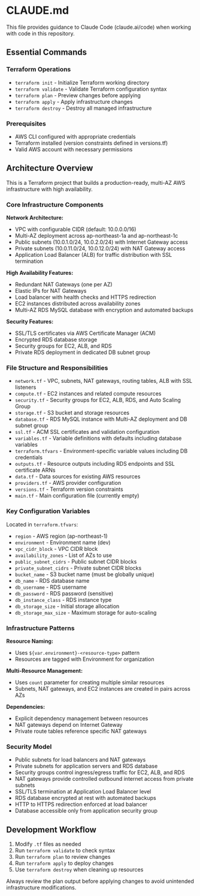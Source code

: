 # CLAUDE.md

This file provides guidance to Claude Code (claude.ai/code) when working with code in this repository.

## Essential Commands

### Terraform Operations
- `terraform init` - Initialize Terraform working directory
- `terraform validate` - Validate Terraform configuration syntax
- `terraform plan` - Preview changes before applying
- `terraform apply` - Apply infrastructure changes
- `terraform destroy` - Destroy all managed infrastructure

### Prerequisites
- AWS CLI configured with appropriate credentials
- Terraform installed (version constraints defined in versions.tf)
- Valid AWS account with necessary permissions

## Architecture Overview

This is a Terraform project that builds a production-ready, multi-AZ AWS infrastructure with high availability.

### Core Infrastructure Components

**Network Architecture:**
- VPC with configurable CIDR (default: 10.0.0.0/16)
- Multi-AZ deployment across ap-northeast-1a and ap-northeast-1c
- Public subnets (10.0.1.0/24, 10.0.2.0/24) with Internet Gateway access
- Private subnets (10.0.11.0/24, 10.0.12.0/24) with NAT Gateway access
- Application Load Balancer (ALB) for traffic distribution with SSL termination

**High Availability Features:**
- Redundant NAT Gateways (one per AZ)
- Elastic IPs for NAT Gateways
- Load balancer with health checks and HTTPS redirection
- EC2 instances distributed across availability zones
- Multi-AZ RDS MySQL database with encryption and automated backups

**Security Features:**
- SSL/TLS certificates via AWS Certificate Manager (ACM)
- Encrypted RDS database storage
- Security groups for EC2, ALB, and RDS
- Private RDS deployment in dedicated DB subnet group

### File Structure and Responsibilities

- `network.tf` - VPC, subnets, NAT gateways, routing tables, ALB with SSL listeners
- `compute.tf` - EC2 instances and related compute resources
- `security.tf` - Security groups for EC2, ALB, RDS, and Auto Scaling Group
- `storage.tf` - S3 bucket and storage resources
- `database.tf` - RDS MySQL instance with Multi-AZ deployment and DB subnet group
- `ssl.tf` - ACM SSL certificates and validation configuration
- `variables.tf` - Variable definitions with defaults including database variables
- `terraform.tfvars` - Environment-specific variable values including DB credentials
- `outputs.tf` - Resource outputs including RDS endpoints and SSL certificate ARNs
- `data.tf` - Data sources for existing AWS resources
- `providers.tf` - AWS provider configuration
- `versions.tf` - Terraform version constraints
- `main.tf` - Main configuration file (currently empty)

### Key Configuration Variables

Located in `terraform.tfvars`:
- `region` - AWS region (ap-northeast-1)
- `environment` - Environment name (dev)
- `vpc_cidr_block` - VPC CIDR block
- `availability_zones` - List of AZs to use
- `public_subnet_cidrs` - Public subnet CIDR blocks
- `private_subnet_cidrs` - Private subnet CIDR blocks
- `bucket_name` - S3 bucket name (must be globally unique)
- `db_name` - RDS database name
- `db_username` - RDS username
- `db_password` - RDS password (sensitive)
- `db_instance_class` - RDS instance type
- `db_storage_size` - Initial storage allocation
- `db_storage_max_size` - Maximum storage for auto-scaling

### Infrastructure Patterns

**Resource Naming:**
- Uses `${var.environment}-<resource-type>` pattern
- Resources are tagged with Environment for organization

**Multi-Resource Management:**
- Uses `count` parameter for creating multiple similar resources
- Subnets, NAT gateways, and EC2 instances are created in pairs across AZs

**Dependencies:**
- Explicit dependency management between resources
- NAT gateways depend on Internet Gateway
- Private route tables reference specific NAT gateways

### Security Model

- Public subnets for load balancers and NAT gateways
- Private subnets for application servers and RDS database
- Security groups control ingress/egress traffic for EC2, ALB, and RDS
- NAT gateways provide controlled outbound internet access from private subnets
- SSL/TLS termination at Application Load Balancer level
- RDS database encrypted at rest with automated backups
- HTTP to HTTPS redirection enforced at load balancer
- Database accessible only from application security group

## Development Workflow

1. Modify `.tf` files as needed
2. Run `terraform validate` to check syntax
3. Run `terraform plan` to review changes
4. Run `terraform apply` to deploy changes
5. Use `terraform destroy` when cleaning up resources

Always review the plan output before applying changes to avoid unintended infrastructure modifications.